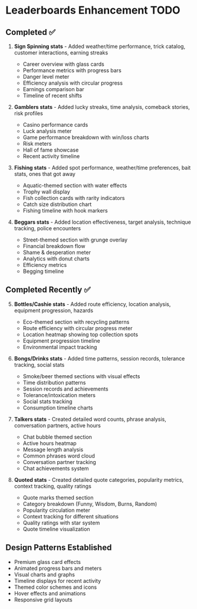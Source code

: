 # Leaderboards Enhancement TODO

## Completed ✅
1. **Sign Spinning stats** - Added weather/time performance, trick catalog, customer interactions, earning streaks
   - Career overview with glass cards
   - Performance metrics with progress bars
   - Danger level meter
   - Efficiency analysis with circular progress
   - Earnings comparison bar
   - Timeline of recent shifts

2. **Gamblers stats** - Added lucky streaks, time analysis, comeback stories, risk profiles
   - Casino performance cards
   - Luck analysis meter
   - Game performance breakdown with win/loss charts
   - Risk meters
   - Hall of fame showcase
   - Recent activity timeline

3. **Fishing stats** - Added spot performance, weather/time preferences, bait stats, ones that got away
   - Aquatic-themed section with water effects
   - Trophy wall display
   - Fish collection cards with rarity indicators
   - Catch size distribution chart
   - Fishing timeline with hook markers

4. **Beggars stats** - Added location effectiveness, target analysis, technique tracking, police encounters
   - Street-themed section with grunge overlay
   - Financial breakdown flow
   - Shame & desperation meter
   - Analytics with donut charts
   - Efficiency metrics
   - Begging timeline

## Completed Recently ✅
5. **Bottles/Cashie stats** - Added route efficiency, location analysis, equipment progression, hazards
   - Eco-themed section with recycling patterns
   - Route efficiency with circular progress meter
   - Location heatmap showing top collection spots
   - Equipment progression timeline
   - Environmental impact tracking
   
6. **Bongs/Drinks stats** - Added time patterns, session records, tolerance tracking, social stats
   - Smoke/beer themed sections with visual effects
   - Time distribution patterns
   - Session records and achievements
   - Tolerance/intoxication meters
   - Social stats tracking
   - Consumption timeline charts
   
7. **Talkers stats** - Created detailed word counts, phrase analysis, conversation partners, active hours
   - Chat bubble themed section
   - Active hours heatmap
   - Message length analysis
   - Common phrases word cloud
   - Conversation partner tracking
   - Chat achievements system
   
8. **Quoted stats** - Created detailed quote categories, popularity metrics, context tracking, quality ratings
   - Quote marks themed section
   - Category breakdown (Funny, Wisdom, Burns, Random)
   - Popularity circulation meter
   - Context tracking for different situations
   - Quality ratings with star system
   - Quote timeline visualization

## Design Patterns Established
- Premium glass card effects
- Animated progress bars and meters
- Visual charts and graphs
- Timeline displays for recent activity
- Themed color schemes and icons
- Hover effects and animations
- Responsive grid layouts